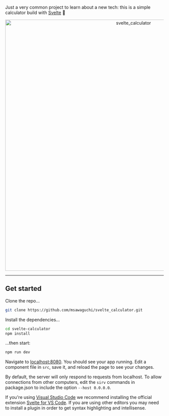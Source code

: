 Just a very common project to learn about a new tech: this is a simple calculator build with [Svelte](https://svelte.dev) :star2:
 
<p align="center">
  <img width="800" alt="svelte_calculator" src="https://github.com/msawaguchi/svelte_calculator/assets/28602785/7836d4e4-b3b2-4b41-8848-515bb370e67e">
</p>


---

## Get started
Clone the repo...

```bash
git clone https://github.com/msawaguchi/svelte_calculator.git
```

Install the dependencies...

```bash
cd svelte-calculator
npm install
```

...then start:

```bash
npm run dev
```

Navigate to [localhost:8080](http://localhost:8080). You should see your app running. 
Edit a component file in `src`, save it, and reload the page to see your changes.

By default, the server will only respond to requests from localhost. 
To allow connections from other computers, edit the `sirv` commands in package.json to include the option `--host 0.0.0.0`.

If you're using [Visual Studio Code](https://code.visualstudio.com/) we recommend installing the official extension [Svelte for VS Code](https://marketplace.visualstudio.com/items?itemName=svelte.svelte-vscode). If you are using other editors you may need to install a plugin in order to get syntax highlighting and intellisense.


